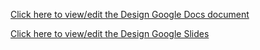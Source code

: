 [Click here to view/edit the Design Google Docs document](https://docs.google.com/document/d/1Lh40owOFS1P5ASJcQiY3Aa0lBweETQ844C6pv1NOwJI/edit?usp=sharing)

[Click here to view/edit the Design Google Slides](https://docs.google.com/presentation/d/1JDr27Sner8abVr__ON03pi8yIGtpRF0--ex3mI_7b8A/edit#slide=id.g30768f15c10_0_58)
